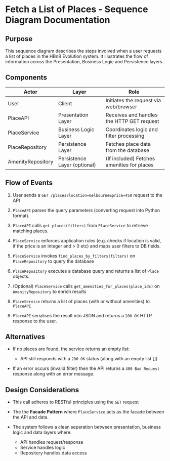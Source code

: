 # Fetch a List of Places - Sequence Diagram Documentation


## Purpose
This sequence diagram describes the steps involved when a user requests a list of places in the HBnB Evolution system.
It illustrates the flow of information across the Presentation, Business Logic and Persistence layers.


## Components

|Actor|Layer|Role|
|---|---|---|
|User|Client|Initiates the request via web/browser|
|PlaceAPI|Presentation Layer|Receives and handles the HTTP GET request|
|PlaceService|Business Logic Layer|Coordinates logic and filter processing|
|PlaceRepository|Persistence Layer|Fetches place data from the database|
|AmenityRepository|Persistence Layer (optional)|(If included) Fetches amenities for places|


## Flow of Events

1. User sends a `GET /places?location=melbourne&price=450` request to the API

2. `PlaceAPI` parses the query parameters (converting request into Python format).

3. `PlaceAPI` calls `get_places(filters)` from `PlaceService` to retrieve matching places.

4. `PlaceService` enforces application rules (e.g. checks if location is valid, if the price is an integer and > 0 etc) and maps user filters to DB fields.

5. `PlaceService` invokes `find_places_by_filters(filters)` on `PlaceRepository` to query the database

6. `PlaceRepository` executes a database query and returns a list of `Place` objects.

7. (Optional) `PlaceService` calls `get_amenities_for_places(place_ids)` on `AmenityRepository` to enrich results

8. `PlaceService` returns a list of places (with or without amenities) to `PlaceAPI`

9. `PlaceAPI` serialises the result into JSON and returns a `200 OK` HTTP response to the user.



## Alternatives

- If no places are found, the service returns an empty list:
	- API still responds with a `200 OK` status (along with an empty list [])

- If an error occurs (invalid filter) then the API returns a `400 Bad Request` response along with an error message.



## Design Considerations

- This call adheres to RESTful principles using the `GET` request

- The the **Facade Pattern** where `PlaceService` acts as the facade between the API and data.

- The system follows a clean separation between presentation, business logic and data layers where:
   - API handles request/response
  - Service handles logic
  - Repository handles data access
